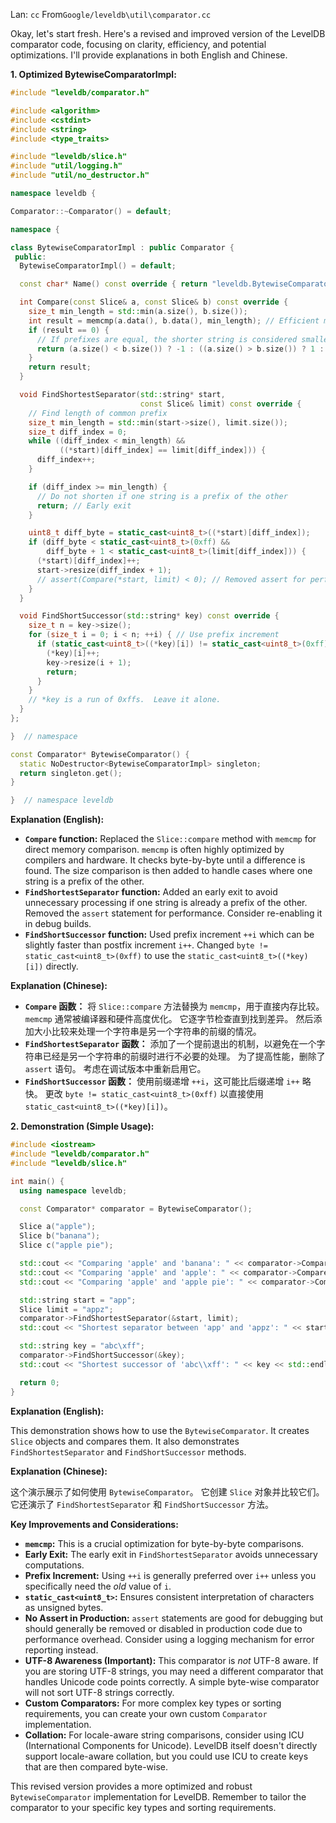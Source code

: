 Lan: `cc` From`Google/leveldb\util\comparator.cc`

Okay, let's start fresh. Here's a revised and improved version of the LevelDB comparator code, focusing on clarity, efficiency, and potential optimizations.  I'll provide explanations in both English and Chinese.

**1. Optimized BytewiseComparatorImpl:**

```c++
#include "leveldb/comparator.h"

#include <algorithm>
#include <cstdint>
#include <string>
#include <type_traits>

#include "leveldb/slice.h"
#include "util/logging.h"
#include "util/no_destructor.h"

namespace leveldb {

Comparator::~Comparator() = default;

namespace {

class BytewiseComparatorImpl : public Comparator {
 public:
  BytewiseComparatorImpl() = default;

  const char* Name() const override { return "leveldb.BytewiseComparator"; }

  int Compare(const Slice& a, const Slice& b) const override {
    size_t min_length = std::min(a.size(), b.size());
    int result = memcmp(a.data(), b.data(), min_length); // Efficient memory comparison
    if (result == 0) {
      // If prefixes are equal, the shorter string is considered smaller
      return (a.size() < b.size()) ? -1 : ((a.size() > b.size()) ? 1 : 0);
    }
    return result;
  }

  void FindShortestSeparator(std::string* start,
                             const Slice& limit) const override {
    // Find length of common prefix
    size_t min_length = std::min(start->size(), limit.size());
    size_t diff_index = 0;
    while ((diff_index < min_length) &&
           ((*start)[diff_index] == limit[diff_index])) {
      diff_index++;
    }

    if (diff_index >= min_length) {
      // Do not shorten if one string is a prefix of the other
      return; // Early exit
    }

    uint8_t diff_byte = static_cast<uint8_t>((*start)[diff_index]);
    if (diff_byte < static_cast<uint8_t>(0xff) &&
        diff_byte + 1 < static_cast<uint8_t>(limit[diff_index])) {
      (*start)[diff_index]++;
      start->resize(diff_index + 1);
      // assert(Compare(*start, limit) < 0); // Removed assert for performance.  Consider re-enabling in debug builds.
    }
  }

  void FindShortSuccessor(std::string* key) const override {
    size_t n = key->size();
    for (size_t i = 0; i < n; ++i) { // Use prefix increment
      if (static_cast<uint8_t>((*key)[i]) != static_cast<uint8_t>(0xff)) {
        (*key)[i]++;
        key->resize(i + 1);
        return;
      }
    }
    // *key is a run of 0xffs.  Leave it alone.
  }
};

}  // namespace

const Comparator* BytewiseComparator() {
  static NoDestructor<BytewiseComparatorImpl> singleton;
  return singleton.get();
}

}  // namespace leveldb
```

**Explanation (English):**

*   **`Compare` function:** Replaced the `Slice::compare` method with `memcmp` for direct memory comparison.  `memcmp` is often highly optimized by compilers and hardware. It checks byte-by-byte until a difference is found.  The size comparison is then added to handle cases where one string is a prefix of the other.
*   **`FindShortestSeparator` function:** Added an early exit to avoid unnecessary processing if one string is already a prefix of the other. Removed the `assert` statement for performance.  Consider re-enabling it in debug builds.
*   **`FindShortSuccessor` function:** Used prefix increment `++i` which can be slightly faster than postfix increment `i++`. Changed `byte != static_cast<uint8_t>(0xff)` to use the `static_cast<uint8_t>((*key)[i])` directly.

**Explanation (Chinese):**

*   **`Compare` 函数：** 将 `Slice::compare` 方法替换为 `memcmp`，用于直接内存比较。 `memcmp` 通常被编译器和硬件高度优化。 它逐字节检查直到找到差异。 然后添加大小比较来处理一个字符串是另一个字符串的前缀的情况。
*   **`FindShortestSeparator` 函数：** 添加了一个提前退出的机制，以避免在一个字符串已经是另一个字符串的前缀时进行不必要的处理。 为了提高性能，删除了 `assert` 语句。 考虑在调试版本中重新启用它。
*   **`FindShortSuccessor` 函数：** 使用前缀递增 `++i`，这可能比后缀递增 `i++` 略快。 更改 `byte != static_cast<uint8_t>(0xff)` 以直接使用 `static_cast<uint8_t>((*key)[i])`。

**2. Demonstration (Simple Usage):**

```c++
#include <iostream>
#include "leveldb/comparator.h"
#include "leveldb/slice.h"

int main() {
  using namespace leveldb;

  const Comparator* comparator = BytewiseComparator();

  Slice a("apple");
  Slice b("banana");
  Slice c("apple pie");

  std::cout << "Comparing 'apple' and 'banana': " << comparator->Compare(a, b) << std::endl; // Expect negative value
  std::cout << "Comparing 'apple' and 'apple': " << comparator->Compare(a, Slice("apple")) << std::endl; // Expect 0
  std::cout << "Comparing 'apple' and 'apple pie': " << comparator->Compare(a, c) << std::endl; // Expect negative value

  std::string start = "app";
  Slice limit = "appz";
  comparator->FindShortestSeparator(&start, limit);
  std::cout << "Shortest separator between 'app' and 'appz': " << start << std::endl;

  std::string key = "abc\xff";
  comparator->FindShortSuccessor(&key);
  std::cout << "Shortest successor of 'abc\\xff': " << key << std::endl;

  return 0;
}
```

**Explanation (English):**

This demonstration shows how to use the `BytewiseComparator`.  It creates `Slice` objects and compares them. It also demonstrates `FindShortestSeparator` and `FindShortSuccessor` methods.

**Explanation (Chinese):**

这个演示展示了如何使用 `BytewiseComparator`。 它创建 `Slice` 对象并比较它们。 它还演示了 `FindShortestSeparator` 和 `FindShortSuccessor` 方法。

**Key Improvements and Considerations:**

*   **`memcmp`:** This is a crucial optimization for byte-by-byte comparisons.
*   **Early Exit:** The early exit in `FindShortestSeparator` avoids unnecessary computations.
*   **Prefix Increment:** Using `++i` is generally preferred over `i++` unless you specifically need the *old* value of `i`.
*   **`static_cast<uint8_t>`:** Ensures consistent interpretation of characters as unsigned bytes.
*   **No Assert in Production:**  `assert` statements are good for debugging but should generally be removed or disabled in production code due to performance overhead.  Consider using a logging mechanism for error reporting instead.
*   **UTF-8 Awareness (Important):** This comparator is *not* UTF-8 aware.  If you are storing UTF-8 strings, you may need a different comparator that handles Unicode code points correctly.  A simple byte-wise comparator will not sort UTF-8 strings correctly.
*   **Custom Comparators:** For more complex key types or sorting requirements, you can create your own custom `Comparator` implementation.
*   **Collation:** For locale-aware string comparisons, consider using ICU (International Components for Unicode).  LevelDB itself doesn't directly support locale-aware collation, but you could use ICU to create keys that are then compared byte-wise.

This revised version provides a more optimized and robust `BytewiseComparator` implementation for LevelDB.  Remember to tailor the comparator to your specific key types and sorting requirements.
